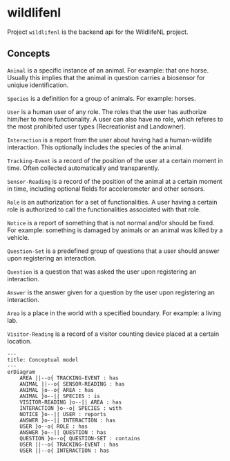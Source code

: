 # wildlifenl

Project `wildlifenl` is the backend api for the WildlifeNL project.

## Concepts

`Animal` is a specific instance of an animal. For example: that one horse. Usually this implies that the animal in question carries a biosensor for uniqiue identification.

`Species` is a definition for a group of animals. For example: horses.

`User` is a human user of any role. The roles that the user has authorize him/her to more functionality. A user can also have no role, which referes to the most prohibited user types (Recreationist and Landowner).

`Interaction` is a report from the user about having had a human-wildlife interaction. This optionally includes the species of the animal.

`Tracking-Event` is a record of the position of the user at a certain moment in time. Often collected automatically and transparently.

`Sensor-Reading` is a record of the position of the animal at a certain moment in time, including optional fields for accelerometer and other sensors.

`Role` is an authorization for a set of functionalities. A user having a certain role is authorized to call the functionalities associated with that role.

`Notice` is a report of something that is not normal and/or should be fixed. For example: something is damaged by animals or an animal was killed by a vehicle.

`Question-Set` is a predefined group of questions that a user should answer upon registering an interaction.

`Question` is a question that was asked the user upon registering an interaction.

`Answer` is the answer given for a question by the user upon registering an interaction.

`Area` is a place in the world with a specified boundary. For example: a living lab.

`Visitor-Reading` is a record of a visitor counting device placed at a certain location.


```mermaid
---
title: Conceptual model
---
erDiagram
    AREA ||--o{ TRACKING-EVENT : has 
    ANIMAL ||--o{ SENSOR-READING : has
    ANIMAL |o--o{ AREA : has
    ANIMAL }o--|| SPECIES : is
    VISITOR-READING }o--|| AREA : has
    INTERACTION }o--o| SPECIES : with
    NOTICE }o--|| USER : reports
    ANSWER }o--|| INTERACTION : has
    USER }o--o{ ROLE : has
    ANSWER }o--|| QUESTION : has
    QUESTION }o--o{ QUESTION-SET : contains 
    USER ||--o{ TRACKING-EVENT : has
    USER ||--o{ INTERACTION : has
```

